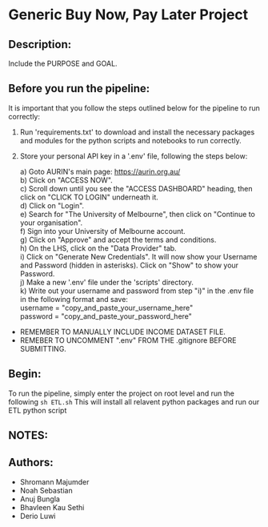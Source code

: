 # Generic Buy Now, Pay Later Project

## Description:

Include the PURPOSE and GOAL.

## Before you run the pipeline:

It is important that you follow the steps outlined below for the pipeline to run correctly:

1. Run 'requirements.txt' to download and install the necessary packages and modules for the python scripts and notebooks to run correctly.

2. Store your personal API key in a '.env' file, following the steps below:

   a) Goto AURIN's main page: https://aurin.org.au/ <br/>
   b) Click on "ACCESS NOW". <br/>
   c) Scroll down until you see the "ACCESS DASHBOARD" heading, then click on "CLICK TO LOGIN" underneath it. <br/>
   d) Click on "Login". <br/>
   e) Search for "The University of Melbourne", then click on "Continue to your organisation". <br/>
   f) Sign into your University of Melbourne account. <br/>
   g) Click on "Approve" and accept the terms and conditions. <br/>
   h) On the LHS, click on the "Data Provider" tab. <br/>
   i) Click on "Generate New Credentials". It will now show your Username and Password (hidden in asterisks). Click on "Show" to show your Password. <br/>
   j) Make a new '.env' file under the 'scripts' directory. <br/>
   k) Write out your username and password from step "i)" in the .env file in the following format and save: <br/>
      username = "copy_and_paste_your_username_here" <br/>
      password = "copy_and_paste_your_password_here"

- REMEMBER TO MANUALLY INCLUDE INCOME DATASET FILE.
- REMEBER TO UNCOMMENT ".env" FROM THE .gitignore BEFORE SUBMITTING.

## Begin:

To run the pipeline, simply enter the project on root level and run the following
`sh ETL.sh` 
This will install all relavent python packages and run our ETL python script


## NOTES:



## Authors:

- Shromann Majumder
- Noah Sebastian
- Anuj Bungla
- Bhavleen Kau Sethi
- Derio Luwi
